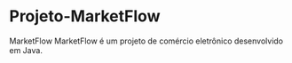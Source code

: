 # Projeto-MarketFlow
MarketFlow MarketFlow é um projeto de comércio eletrônico desenvolvido em Java.  
